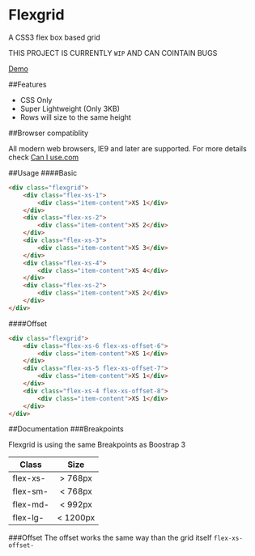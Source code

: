 # Flexgrid
A CSS3 flex box based grid

THIS PROJECT IS CURRENTLY `WIP` AND CAN COINTAIN BUGS

[Demo](https://rawgit.com/xremix/Flexgrid/master/demo.html)

##Features
- CSS Only
- Super Lightweight (Only 3KB)
- Rows will size to the same height

##Browser compatiblity

All modern web browsers, IE9 and later are supported.
For more details check [Can I use.com](http://caniuse.com/#search=flex)

##Usage
####Basic
```HTML
<div class="flexgrid">
	<div class="flex-xs-1">
		<div class="item-content">XS 1</div>
	</div>
	<div class="flex-xs-2">
		<div class="item-content">XS 2</div>
	</div>
	<div class="flex-xs-3">
		<div class="item-content">XS 3</div>
	</div>
	<div class="flex-xs-4">
		<div class="item-content">XS 4</div>
	</div>
	<div class="flex-xs-2">
		<div class="item-content">XS 2</div>
	</div>
</div>
```

####Offset
```HTML
<div class="flexgrid">
	<div class="flex-xs-6 flex-xs-offset-6">
		<div class="item-content">XS 1</div>
	</div>
	<div class="flex-xs-5 flex-xs-offset-7">
		<div class="item-content">XS 1</div>
	</div>
	<div class="flex-xs-4 flex-xs-offset-8">
		<div class="item-content">XS 1</div>
	</div>
</div>
```

##Documentation
###Breakpoints

Flexgrid is using the same Breakpoints as Boostrap 3

| Class        | Size           |
| ------------- |:-------------:|
| flex-xs-      | > 768px |
| flex-sm-      | < 768px |
| flex-md-      | < 992px |
| flex-lg-      | < 1200px |

###Offset
The offset works the same way than the grid itself `flex-xs-offset-`